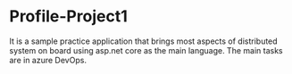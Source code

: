 # Profile-Project1
It is a sample practice application that brings most aspects of distributed system on board using asp.net core as the main language. The main tasks are in azure DevOps.
